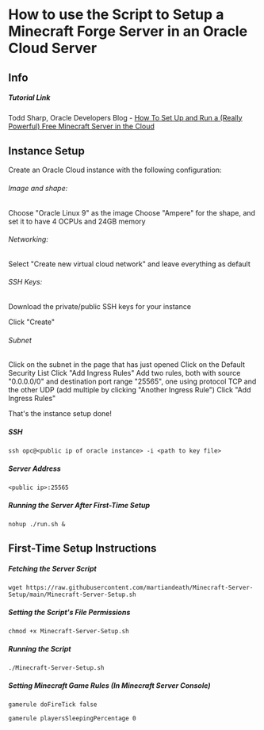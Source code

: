 # How to use the Script to Setup a Minecraft Forge Server in an Oracle Cloud Server

## Info

##### Tutorial Link

Todd Sharp, Oracle Developers Blog - [How To Set Up and Run a (Really Powerful) Free Minecraft Server in the Cloud](https://blogs.oracle.com/developers/post/how-to-set-up-and-run-a-really-powerful-free-minecraft-server-in-the-cloud)

## Instance Setup

Create an Oracle Cloud instance with the following configuration:

###### Image and shape:

Choose "Oracle Linux 9" as the image
Choose "Ampere" for the shape, and set it to have 4 OCPUs and 24GB memory

###### Networking:

Select "Create new virtual cloud network" and leave everything as default

###### SSH Keys:

Download the private/public SSH keys for your instance


Click "Create"


###### Subnet

Click on the subnet in the page that has just opened
Click on the Default Security List
Click "Add Ingress Rules"
Add two rules, both with source "0.0.0.0/0" and destination port range "25565", one using protocol TCP and the other UDP (add multiple by clicking "Another Ingress Rule")
Click "Add Ingress Rules"


That's the instance setup done!


##### SSH

```shell
ssh opc@<public ip of oracle instance> -i <path to key file>
```

##### Server Address

```shell
<public ip>:25565
```

##### Running the Server After First-Time Setup

```shell
nohup ./run.sh &
```

## First-Time Setup Instructions

##### Fetching the Server Script

```shell
wget https://raw.githubusercontent.com/martiandeath/Minecraft-Server-Setup/main/Minecraft-Server-Setup.sh
```

##### Setting the Script's File Permissions

```shell
chmod +x Minecraft-Server-Setup.sh
```

##### Running the Script

```shell
./Minecraft-Server-Setup.sh
```

##### Setting Minecraft Game Rules (In Minecraft Server Console)

```
gamerule doFireTick false
```
```
gamerule playersSleepingPercentage 0
```
